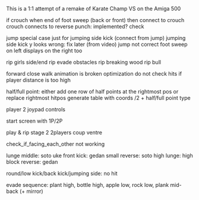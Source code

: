 This is a 1:1 attempt of a remake of Karate Champ VS on the Amiga 500

if crouch when end of foot sweep (back or front) 
then connect to crouch
crouch connects to reverse punch: implemented? check

jump special case just for jumping side kick (connect from jump)
jumping side kick y looks wrong: fix later (from video)
jump not correct
foot sweep on left displays on the right too  
				
rip girls side/end
rip evade obstacles
rip breaking wood
rip bull

forward close walk animation is broken
optimization do not check hits if player distance is too high

half/full point: either add one row of half points at the rightmost pos or replace rightmost hitpos
generate table with coords /2 + half/full point type

player 2 joypad controls


start screen with 1P/2P

play & rip stage 2 2players coup ventre

check_if_facing_each_other not working

lunge middle: soto uke
front kick: gedan
small reverse: soto
high lunge: high block
reverse: gedan

round/low kick/back kick/jumping side: no hit


evade sequence: plant high, bottle high, apple low, rock low, plank mid-back (+ mirror)

